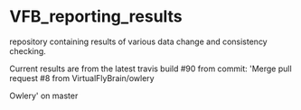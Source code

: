 # VFB_reporting_results
repository containing results of various data change and consistency checking.

 Current results are from the latest travis build #90 from commit: 'Merge pull request #8 from VirtualFlyBrain/owlery

Owlery' on master
